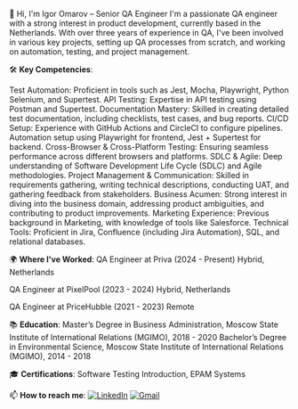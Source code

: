 👋 
Hi, I'm Igor Omarov – Senior QA Engineer
I'm a passionate QA engineer with a strong interest in product development, currently based in the Netherlands. With over three years of experience in QA, I've been involved in various key projects, setting up QA processes from scratch, and working on automation, testing, and project management.

🛠 **Key Competencies**:

Test Automation: Proficient in tools such as Jest, Mocha, Playwright, Python Selenium, and Supertest.
API Testing: Expertise in API testing using Postman and Supertest.
Documentation Mastery: Skilled in creating detailed test documentation, including checklists, test cases, and bug reports.
CI/CD Setup: Experience with GitHub Actions and CircleCI to configure pipelines. Automation setup using Playwright for frontend, Jest + Supertest for backend.
Cross-Browser & Cross-Platform Testing: Ensuring seamless performance across different browsers and platforms.
SDLC & Agile: Deep understanding of Software Development Life Cycle (SDLC) and Agile methodologies.
Project Management & Communication: Skilled in requirements gathering, writing technical descriptions, conducting UAT, and gathering feedback from stakeholders.
Business Acumen: Strong interest in diving into the business domain, addressing product ambiguities, and contributing to product improvements.
Marketing Experience: Previous background in Marketing, with knowledge of tools like Salesforce.
Technical Tools: Proficient in Jira, Confluence (including Jira Automation), SQL, and relational databases.

🌍 **Where I've Worked**:
QA Engineer at Priva (2024 - Present)
Hybrid, Netherlands

QA Engineer at PixelPool (2023 - 2024)
Hybrid, Netherlands

QA Engineer at PriceHubble (2021 - 2023)
Remote


📚 **Education**:
Master’s Degree in Business Administration, Moscow State Institute of International Relations (MGIMO), 2018 - 2020
Bachelor’s Degree in Environmental Science, Moscow State Institute of International Relations (MGIMO), 2014 - 2018

🎓 **Certifications**:
Software Testing Introduction, EPAM Systems

📫 **How to reach me**:
[![LinkedIn](https://img.shields.io/badge/LinkedIn-Igor%20Omarov-blue?logo=linkedin&logoColor=white&style=for-the-badge)](https://www.linkedin.com/in/igor-omarov/)
[![Gmail](https://img.shields.io/badge/Gmail-xyarriddi@gmail.com-red?logo=gmail&logoColor=white&style=for-the-badge)](mailto:xyarriddi@gmail.com)
